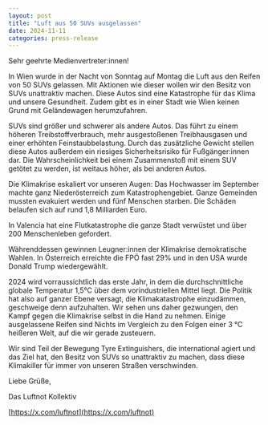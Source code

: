 ```yaml
---
layout: post
title: "Luft aus 50 SUVs ausgelassen"
date: 2024-11-11
categories: press-release
---
```

Sehr geehrte Medienvertreter:innen!

In Wien wurde in der Nacht von Sonntag auf Montag die Luft aus den Reifen von 50 SUVs gelassen. Mit Aktionen wie dieser wollen wir den Besitz von SUVs unattraktiv machen. Diese Autos sind eine Katastrophe für das Klima und unsere Gesundheit. Zudem gibt es in einer Stadt wie Wien keinen Grund mit Geländewagen herumzufahren.

SUVs sind größer und schwerer als andere Autos. Das führt zu einem höheren Treibstoffverbrauch, mehr ausgestoßenen Treibhausgasen und einer erhöhten Feinstaubbelastung. Durch das zusätzliche Gewicht stellen diese Autos außerdem ein riesiges Sicherheitsrisiko für Fußgänger:innen dar. Die Wahrscheinlichkeit bei einem Zusammenstoß mit einem SUV getötet zu werden, ist weitaus höher, als bei anderen Autos.

Die Klimakrise eskaliert vor unseren Augen: Das Hochwasser im September machte ganz Niederösterreich zum Katastrophengebiet. Ganze Gemeinden mussten evakuiert werden und fünf Menschen starben. Die Schäden belaufen sich auf rund 1,8 Milliarden Euro.

In Valencia hat eine Flutkatastrophe die ganze Stadt verwüstet und über 200 Menschenleben gefordert.

Währenddessen gewinnen Leugner:innen der Klimakrise demokratische Wahlen. In Österreich erreichte die FPÖ fast 29% und in den USA wurde Donald Trump wiedergewählt.

2024 wird vorraussichtlich das erste Jahr, in dem die durchschnittliche globale Temperatur 1,5°C über dem vorindustriellen Mittel liegt. Die Politik hat also auf ganzer Ebene versagt, die Klimakatastrophe einzudämmen, geschweige denn aufzuhalten. Wir sehen uns daher gezwungen, den Kampf gegen die Klimakrise selbst in die Hand zu nehmen. Einige ausgelassene Reifen sind Nichts im Vergleich zu den Folgen einer 3 °C heißeren Welt, auf die wir gerade zusteuern.

Wir sind Teil der Bewegung Tyre Extinguishers, die international agiert und das Ziel hat, den Besitz von SUVs so unattraktiv zu machen, dass diese Klimakiller für immer von unseren Straßen verschwinden.


Liebe Grüße,

Das Luftnot Kollektiv

[https://x.com/luftnot](https://x.com/luftnot)